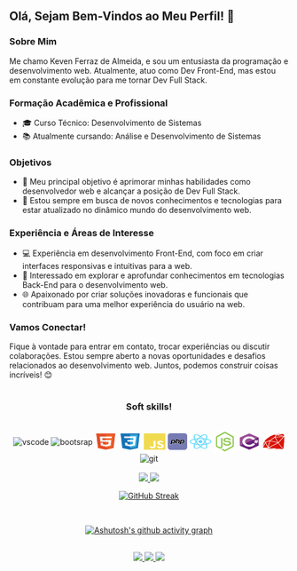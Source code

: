 

## Olá, Sejam Bem-Vindos ao Meu Perfil! 👋

### Sobre Mim
Me chamo Keven Ferraz de Almeida, e sou um entusiasta da programação e desenvolvimento web. Atualmente, atuo como Dev Front-End, mas estou em constante evolução para me tornar Dev Full Stack.

### Formação Acadêmica e Profissional
- 🎓 Curso Técnico: Desenvolvimento de Sistemas
- 📚 Atualmente cursando: Análise e Desenvolvimento de Sistemas 

### Objetivos
- 🚀 Meu principal objetivo é aprimorar minhas habilidades como desenvolvedor web e alcançar a posição de Dev Full Stack.
- 📖 Estou sempre em busca de novos conhecimentos e tecnologias para estar atualizado no dinâmico mundo do desenvolvimento web.

### Experiência e Áreas de Interesse
- 💻 Experiência em desenvolvimento Front-End, com foco em criar interfaces responsivas e intuitivas para a web.
- 🔧 Interessado em explorar e aprofundar conhecimentos em tecnologias Back-End para o desenvolvimento web.
- 🌐 Apaixonado por criar soluções inovadoras e funcionais que contribuam para uma melhor experiência do usuário na web.

### Vamos Conectar!
Fique à vontade para entrar em contato, trocar experiências ou discutir colaborações. Estou sempre aberto a novas oportunidades e desafios relacionados ao desenvolvimento web. Juntos, podemos construir coisas incríveis! 😊


#

<h3 align="center">Soft skills!</h3>

  <div align="center" style="display: inline_block"><br>
    <img align="center" alt="vscode" src="https://cdn.jsdelivr.net/gh/devicons/devicon/icons/vscode/vscode-original.svg" width="40" height="35"/>
    <img align="center" alt="bootsrap" src="https://cdn.jsdelivr.net/gh/devicons/devicon/icons/bootstrap/bootstrap-original.svg" width="40" height="35"/> 
    <img align="center" alt="HTML" height="30" width="40" src="https://raw.githubusercontent.com/devicons/devicon/master/icons/html5/html5-original.svg">
    <img align="center" alt="CSS" height="30" width="40" src="https://raw.githubusercontent.com/devicons/devicon/master/icons/css3/css3-original.svg">
    <img align="center" alt="Js" height="30" width="40" src="https://raw.githubusercontent.com/devicons/devicon/master/icons/javascript/javascript-plain.svg">
    <img align="center" alt="php" height="30" width="35" src="php-svgrepo-com.svg">
    <img align="center" alt="React" height="30" width="40" src="https://raw.githubusercontent.com/devicons/devicon/master/icons/react/react-original.svg">
    <img align="center" alt="node-js" height="40" width="40" src="node-js-svgrepo-com.svg">
    <img align="center" alt="C#" height="30" width="40" src="https://raw.githubusercontent.com/devicons/devicon/master/icons/csharp/csharp-original.svg">
    <img align="center" alt="Js" height="30" width="40" src="https://raw.githubusercontent.com/devicons/devicon/master/icons/ruby/ruby-plain.svg">
    <img align="center" alt="git" src="https://cdn.jsdelivr.net/gh/devicons/devicon/icons/git/git-original.svg" width="40" height="35"/> 
</div><br>
 <div align="center">

<a href="https://github.com/kevenferraz39"> 
  <img height="170em" src="https://github-readme-stats.vercel.app/api?username=kevenferraz39&show_icons=true&theme=dracula" style="border: 0;"/>
  <img height="170em" src="https://github-readme-stats.vercel.app/api/top-langs/?username=kevenferraz39&layout=compact&langs_count=16&theme=dracula" style="border: 0;"/>
</a>


   <div align="center">
  
 [![GitHub Streak](https://github-readme-streak-stats.herokuapp.com?user=kevenferraz39&theme=dracula&locale=pt_BR&date_format=n%2Fj%5B%2FY%5D&card_width=720)](https://git.io/streak-stats)

   </div>
    <br>
   
[![Ashutosh's github activity graph](https://github-readme-activity-graph.vercel.app/graph?username=kevenferraz39&bg_color=0d1117&color=6dbeff&line=ee6b92&point=6dc0dd&area=true&hide_border=true)](https://github.com/ashutosh00710/github-readme-activity-graph)
   <br>
   
</div>
<br>
<div align="center"> 
   <a href="[https://instagram.com/kevenferraz39](https://www.instagram.com/kevenferraz39?igsh=M3d0eXB0cDl0dzZw&utm_source=qr)" target="_blank">
    <img src="https://img.shields.io/badge/-Instagram-%23E4405F?style=for-the-badge&logo=instagram&logoColor=white" target="_blank">
   </a>
   <a href = "kevenferraz39@gmail.com">
    <img src="https://img.shields.io/badge/-Gmail-%23333?style=for-the-badge&logo=gmail&logoColor=white" target="_blank">
   </a>
   <a href="[https://br.linkedin.com/in/keven-ferraz-a28a31256](https://www.linkedin.com/in/keven-ferraz-de-almeida-a28a31256?utm_source=share&utm_campaign=share_via&utm_content=profile&utm_medium=ios_app)" target="_blank">
    <img src="https://img.shields.io/badge/-LinkedIn-%230077B5?style=for-the-badge&logo=linkedin&logoColor=white" target="_blank">
   </a> 
</div>
<br>
